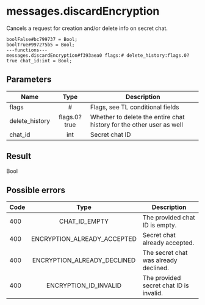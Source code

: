 # messages.discardEncryption
Cancels a request for creation and/or delete info on secret chat.

```
boolFalse#bc799737 = Bool;
boolTrue#997275b5 = Bool;
---functions---
messages.discardEncryption#f393aea0 flags:# delete_history:flags.0?true chat_id:int = Bool;
```

## Parameters
| Name | Type | Description |
| ---- | :----: | ----------- |
| flags | # | Flags, see TL conditional fields |
| delete_history | flags.0?true | Whether to delete the entire chat history for the other user as well |
| chat_id | int | Secret chat ID |


## Result
Bool

## Possible errors
| Code | Type | Description |
| ---- | :----: | ----------- |
| 400 | CHAT_ID_EMPTY | The provided chat ID is empty. |
| 400 | ENCRYPTION_ALREADY_ACCEPTED | Secret chat already accepted. |
| 400 | ENCRYPTION_ALREADY_DECLINED | The secret chat was already declined. |
| 400 | ENCRYPTION_ID_INVALID | The provided secret chat ID is invalid. |

